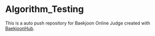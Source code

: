 # Algorithm_Testing
This is a auto push repository for Baekjoon Online Judge created with [BaekjoonHub](https://github.com/BaekjoonHub/BaekjoonHub).
